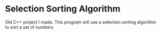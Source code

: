 # Selection Sorting Algorithm
 Old C++ project I made. This program will use a selection sorting algorithm to sort a set of numbers
